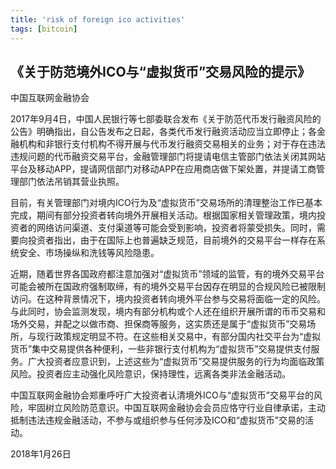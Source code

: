 ```yaml
---
title: 'risk of foreign ico activities'
tags: [bitcoin]
---
```


## 《关于防范境外ICO与“虚拟货币”交易风险的提示》

中国互联网金融协会

2017年9月4日，中国人民银行等七部委联合发布《关于防范代币发行融资风险的公告》明确指出，自公告发布之日起，各类代币发行融资活动应当立即停止；各金融机构和非银行支付机构不得开展与代币发行融资交易相关的业务；对于存在违法违规问题的代币融资交易平台，金融管理部门将提请电信主管部门依法关闭其网站平台及移动APP，提请网信部门对移动APP在应用商店做下架处置，并提请工商管理部门依法吊销其营业执照。

目前，有关管理部门对境内ICO行为及“虚拟货币”交易场所的清理整治工作已基本完成，期间有部分投资者转向境外开展相关活动。根据国家相关管理政策，境内投资者的网络访问渠道、支付渠道等可能会受到影响，投资者将蒙受损失。同时，需要向投资者指出，由于在国际上也普遍缺乏规范，目前境外的交易平台一样存在系统安全、市场操纵和洗钱等风险隐患。

近期，随着世界各国政府都注意加强对“虚拟货币”领域的监管，有的境外交易平台可能会被所在国政府强制取缔，有的境外交易平台因存在明显的合规风险已被限制访问。在这种背景情况下，境内投资者转向境外平台参与交易将面临一定的风险。与此同时，协会监测发现，境内有部分机构或个人还在组织开展所谓的币币交易和场外交易，并配之以做市商、担保商等服务，这实质还是属于“虚拟货币”交易场所，与现行政策规定明显不符。在这些相关交易中，有部分国内社交平台为“虚拟货币”集中交易提供各种便利，一些非银行支付机构为“虚拟货币”交易提供支付服务。广大投资者应意识到，上述这些为“虚拟货币”交易提供服务的行为均面临政策风险。投资者应主动强化风险意识，保持理性，远离各类非法金融活动。

中国互联网金融协会郑重呼吁广大投资者认清境外ICO与“虚拟货币”交易平台的风险，牢固树立风险防范意识。中国互联网金融协会会员应恪守行业自律承诺，主动抵制违法违规金融活动，不参与或组织参与任何涉及ICO和“虚拟货币”交易的活动。

2018年1月26日